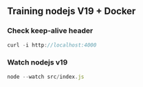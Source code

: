 ## Training nodejs V19 + Docker

### Check keep-alive header

```js
curl -i http://localhost:4000
```

### Watch nodejs v19

```js
node --watch src/index.js
```
